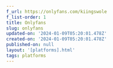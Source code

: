 ```yaml
---
f_url: https://onlyfans.com/kiingswole
f_list-order: 1
title: Onlyfans
slug: onlyfans
updated-on: '2024-01-09T05:20:01.478Z'
created-on: '2024-01-09T05:20:01.478Z'
published-on: null
layout: '[platforms].html'
tags: platforms
---
```



